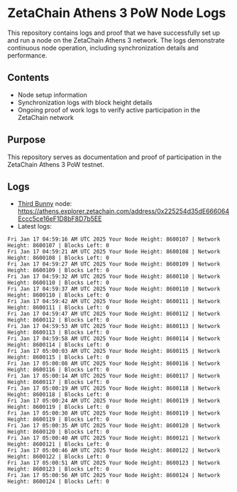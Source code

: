 # ZetaChain Athens 3 PoW Node Logs
This repository contains logs and proof that we have successfully set up and run a node on the ZetaChain Athens 3 network. The logs demonstrate continuous node operation, including synchronization details and performance.

## Contents
- Node setup information
- Synchronization logs with block height details
- Ongoing proof of work logs to verify active participation in the ZetaChain network

## Purpose
This repository serves as documentation and proof of participation in the ZetaChain Athens 3 PoW testnet.

## Logs

- [Third Bunny](https://thirdbunny.xyz/) node: https://athens.explorer.zetachain.com/address/0x225254d35dE666064Eccc5ce16eF1D8bF8D7b5EE
- Latest logs:
```
Fri Jan 17 04:59:16 AM UTC 2025 Your Node Height: 8600107 | Network Height: 8600107 | Blocks Left: 0
Fri Jan 17 04:59:21 AM UTC 2025 Your Node Height: 8600108 | Network Height: 8600108 | Blocks Left: 0
Fri Jan 17 04:59:27 AM UTC 2025 Your Node Height: 8600109 | Network Height: 8600109 | Blocks Left: 0
Fri Jan 17 04:59:32 AM UTC 2025 Your Node Height: 8600110 | Network Height: 8600110 | Blocks Left: 0
Fri Jan 17 04:59:37 AM UTC 2025 Your Node Height: 8600110 | Network Height: 8600110 | Blocks Left: 0
Fri Jan 17 04:59:42 AM UTC 2025 Your Node Height: 8600111 | Network Height: 8600111 | Blocks Left: 0
Fri Jan 17 04:59:47 AM UTC 2025 Your Node Height: 8600112 | Network Height: 8600112 | Blocks Left: 0
Fri Jan 17 04:59:53 AM UTC 2025 Your Node Height: 8600113 | Network Height: 8600113 | Blocks Left: 0
Fri Jan 17 04:59:58 AM UTC 2025 Your Node Height: 8600114 | Network Height: 8600114 | Blocks Left: 0
Fri Jan 17 05:00:03 AM UTC 2025 Your Node Height: 8600115 | Network Height: 8600115 | Blocks Left: 0
Fri Jan 17 05:00:08 AM UTC 2025 Your Node Height: 8600116 | Network Height: 8600116 | Blocks Left: 0
Fri Jan 17 05:00:14 AM UTC 2025 Your Node Height: 8600117 | Network Height: 8600117 | Blocks Left: 0
Fri Jan 17 05:00:19 AM UTC 2025 Your Node Height: 8600118 | Network Height: 8600118 | Blocks Left: 0
Fri Jan 17 05:00:24 AM UTC 2025 Your Node Height: 8600119 | Network Height: 8600119 | Blocks Left: 0
Fri Jan 17 05:00:30 AM UTC 2025 Your Node Height: 8600119 | Network Height: 8600119 | Blocks Left: 0
Fri Jan 17 05:00:35 AM UTC 2025 Your Node Height: 8600120 | Network Height: 8600120 | Blocks Left: 0
Fri Jan 17 05:00:40 AM UTC 2025 Your Node Height: 8600121 | Network Height: 8600121 | Blocks Left: 0
Fri Jan 17 05:00:46 AM UTC 2025 Your Node Height: 8600122 | Network Height: 8600122 | Blocks Left: 0
Fri Jan 17 05:00:51 AM UTC 2025 Your Node Height: 8600123 | Network Height: 8600123 | Blocks Left: 0
Fri Jan 17 05:00:56 AM UTC 2025 Your Node Height: 8600124 | Network Height: 8600124 | Blocks Left: 0
```
